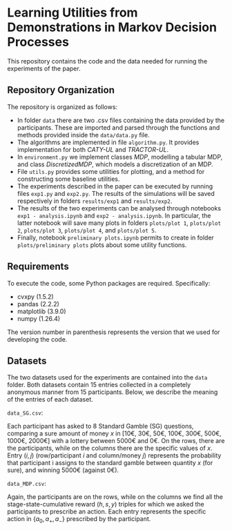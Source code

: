 # Learning Utilities from Demonstrations in Markov Decision Processes

This repository contains the code and the data needed for running the
experiments of the paper.

## Repository Organization

The repository is organized as follows:
- In folder ```data``` there are two .csv files containing the data provided by
  the participants. These are imported and parsed through the functions and
  methods provided inside the ```data/data.py``` file.
- The algorithms are implemented in file ```algorithm.py```. It provides
  implementation for both *CATY-UL* and *TRACTOR-UL*.
- In ```environment.py``` we implement classes *MDP*, modelling a tabular MDP,
  and class *DiscretizedMDP*, which models a discretization of an MDP.
- File ```utils.py``` provides some utilities for plotting, and a method for
  constructing some baseline utilities.
- The experiments described in the paper can be executed by running files
  ```exp1.py``` and ```exp2.py```. The results of the simulations will be saved
  respectively in folders ```results/exp1``` and ```results/exp2```.
- The results of the two experiments can be analysed through notebooks ```exp1 -
  analysis.ipynb``` and ```exp2 - analysis.ipynb```. In particular, the latter
  notebook will save many plots in folders ```plots/plot 1```, ```plots/plot
  2```, ```plots/plot 3```, ```plots/plot 4```, and ```plots/plot 5```.
- Finally, notebook ```preliminary plots.ipynb``` permits to create in folder
  ```plots/preliminary plots``` plots about some utility functions.

## Requirements

To execute the code, some Python packages are required. Specifically:
- cvxpy (1.5.2)
- pandas (2.2.2)
- matplotlib (3.9.0)
- numpy (1.26.4)

The version number in parenthesis represents the version that we used for
developing the code.

## Datasets

The two datasets used for the experiments are contained into the ```data```
folder. Both datasets contain 15 entries collected in a completely anonymous
manner from 15 participants. Below, we describe the meaning of the entries of
each dataset.

```data_SG.csv```:

Each participant has asked to 8 Standard Gamble (SG) questions, comparing a sure
amount of money $x$ in [10€, 30€, 50€, 100€, 300€, 500€, 1000€, 2000€] with a
lottery between 5000€ and 0€. On the rows, there are the participants, while on
the columns there are the specific values of $x$. Entry $(i,j)$ (row/participant $i$
and column/money $j$) represents the probability that participant i assigns to the
standard gamble between quantity $x$ (for sure), and winning 5000€ (against
0€).

```data_MDP.csv```:

Again, the participants are on the rows, while on the columns we find all the
stage-state-cumulative reward ($h,s,y$) triples for which we asked the
participants to prescribe an action. Each entry represents the specific action
in $\{a_0,a_+,a_-\}$ prescribed by the participant.